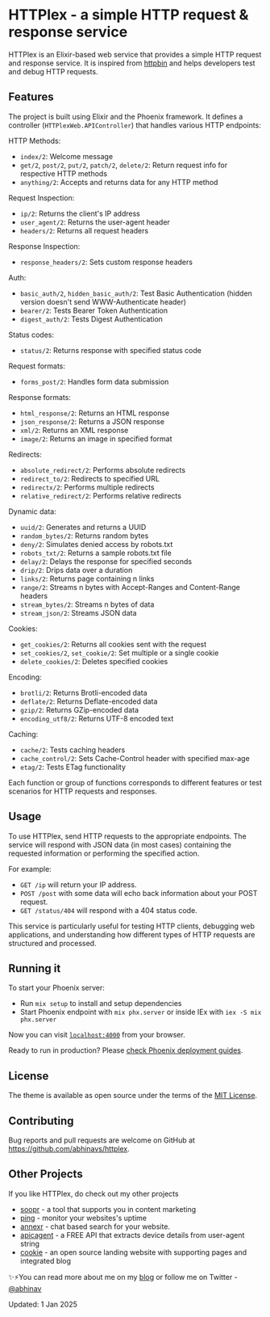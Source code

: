 # HTTPlex - a simple HTTP request & response service

HTTPlex is an Elixir-based web service that provides a simple HTTP request and response service. It is inspired from [httpbin](https://httpbin.org/) and helps developers test and debug HTTP requests.

## Features

The project is built using Elixir and the Phoenix framework. It defines a controller (`HTTPlexWeb.APIController`) that handles various HTTP endpoints:

HTTP Methods:

- `index/2`: Welcome message
- `get/2`, `post/2`, `put/2`, `patch/2`, `delete/2`: Return request info for respective HTTP methods
- `anything/2`: Accepts and returns data for any HTTP method

Request Inspection:

- `ip/2`: Returns the client's IP address
- `user_agent/2`: Returns the user-agent header
- `headers/2`: Returns all request headers

Response Inspection:

- `response_headers/2`: Sets custom response headers

Auth:

- `basic_auth/2`, `hidden_basic_auth/2`: Test Basic Authentication (hidden version doesn't send WWW-Authenticate header)
- `bearer/2`: Tests Bearer Token Authentication
- `digest_auth/2`: Tests Digest Authentication

Status codes:

- `status/2`: Returns response with specified status code

Request formats:

- `forms_post/2`: Handles form data submission

Response formats:

- `html_response/2`: Returns an HTML response
- `json_response/2`: Returns a JSON response
- `xml/2`: Returns an XML response
- `image/2`: Returns an image in specified format

Redirects:

- `absolute_redirect/2`: Performs absolute redirects
- `redirect_to/2`: Redirects to specified URL
- `redirectx/2`: Performs multiple redirects
- `relative_redirect/2`: Performs relative redirects

Dynamic data:

- `uuid/2`: Generates and returns a UUID
- `random_bytes/2`: Returns random bytes
- `deny/2`: Simulates denied access by robots.txt
- `robots_txt/2`: Returns a sample robots.txt file
- `delay/2`: Delays the response for specified seconds
- `drip/2`: Drips data over a duration
- `links/2`: Returns page containing n links
- `range/2`: Streams n bytes with Accept-Ranges and Content-Range headers
- `stream_bytes/2`: Streams n bytes of data
- `stream_json/2`: Streams JSON data

Cookies:

- `get_cookies/2`: Returns all cookies sent with the request
- `set_cookies/2`, `set_cookie/2`: Set multiple or a single cookie
- `delete_cookies/2`: Deletes specified cookies

Encoding:

- `brotli/2`: Returns Brotli-encoded data
- `deflate/2`: Returns Deflate-encoded data
- `gzip/2`: Returns GZip-encoded data
- `encoding_utf8/2`: Returns UTF-8 encoded text

Caching:

- `cache/2`: Tests caching headers
- `cache_control/2`: Sets Cache-Control header with specified max-age
- `etag/2`: Tests ETag functionality

Each function or group of functions corresponds to different features or test scenarios for HTTP requests and responses.

## Usage

To use HTTPlex, send HTTP requests to the appropriate endpoints. The service will respond with JSON data (in most cases) containing the requested information or performing the specified action.

For example:

- `GET /ip` will return your IP address.
- `POST /post` with some data will echo back information about your POST request.
- `GET /status/404` will respond with a 404 status code.

This service is particularly useful for testing HTTP clients, debugging web applications, and understanding how different types of HTTP requests are structured and processed.

## Running it

To start your Phoenix server:

- Run `mix setup` to install and setup dependencies
- Start Phoenix endpoint with `mix phx.server` or inside IEx with `iex -S mix phx.server`

Now you can visit [`localhost:4000`](http://localhost:4000) from your browser.

Ready to run in production? Please [check Phoenix deployment guides](https://hexdocs.pm/phoenix/deployment.html).

## License

The theme is available as open source under the terms of the [MIT License](https://opensource.org/licenses/MIT).

## Contributing

Bug reports and pull requests are welcome on GitHub at <https://github.com/abhinavs/httplex>.

## Other Projects

If you like HTTPlex, do check out my other projects

- [soopr](https://www.soopr.co) - a tool that supports you in content marketing
- [ping](https://www.apicblocks.com/ping) - monitor your websites's uptime
- [annexr](https://www.annexr.com) - chat based search for your website.
- [apicagent](https://www.apicagent.com) - a FREE API that extracts device details from user-agent string
- [cookie](https://github.com/abhinavs/cookie) - an open source landing website with supporting pages and integrated blog

✨⚡You can read more about me on my [blog](https://www.abhinav.co/about/) or follow me on Twitter - [@abhinav](https://x.com/abhinav)

Updated: 1 Jan 2025
